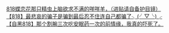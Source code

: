 [818蝶恋花那只精虫上脑欲求不满的咩咩羊，（进贴请自备护目镜）](http://tieba.baidu.com/p/2748232712?see_lz=1&pn=)   
[【818】最悲哀的骗子是骗到最后忍不住连自己都骗了╮(╯▽╰)╭](http://tieba.baidu.com/p/2749848490?see_lz=1&pn=)   
[【自黑818】那个割腕三次吃安眠药一次的前情缘，我真的吓死了。](http://tieba.baidu.com/p/2749107351?see_lz=1&pn=)   
